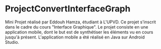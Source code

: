 # ProjectConvertInterfaceGraph

Mini Projet réalisé par Eddouh Hamza, étudiant à L'UPVD.
Ce projet s'inscrit dans le cadre du cours "Interface Graphique".
Le projet consiste en une application mobile, dont le but est de synthétiser les éléments vu en cours jusqu'à présent.
L'application mobile a été réalisé en Java sur Android Studio.
